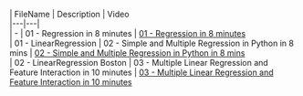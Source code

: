 |  FileName  |  Description | Video                    
|---|---|                     
| -  |   01 - Regression in 8 minutes        | [01 - Regression in 8 minutes](https://youtu.be/Dg1X2o0RppY)                    
| 01 - LinearRegression  |   02 - Simple and Multiple Regression in Python in 8 mins        | [02 - Simple and Multiple Regression in Python in 8 mins](https://youtu.be/X6A_cufSZ0I)           
| 02 - LinearRegression Boston |   03 - Multiple Linear Regression and Feature Interaction in 10 minutes   | [03 - Multiple Linear Regression and Feature Interaction in 10 minutes](https://youtu.be/sCIg5Y5zoa0)                   
